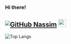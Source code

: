 ### Hi there! 

[![GitHub Nassim](https://img.shields.io/github/followers/n455im07?label=follow&style=social)](https://github.com/n455im07) <img src="https://emojis.slackmojis.com/emojis/images/1643514598/6021/meow_knife.png?1643514598" width="25"/>
---

![Top Langs](https://github-readme-stats.vercel.app/api/top-langs/?username=n455im07&layout=compact&theme=dark&hide_border=true)
